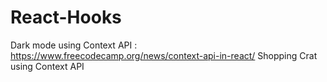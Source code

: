 # React-Hooks

Dark mode using  Context API : https://www.freecodecamp.org/news/context-api-in-react/
Shopping Crat using Context API 
